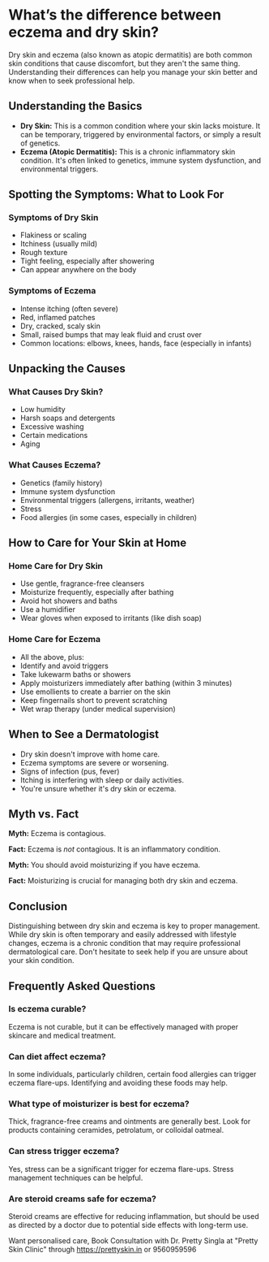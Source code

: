 # What’s the difference between eczema and dry skin?

Dry skin and eczema (also known as atopic dermatitis) are both common skin conditions that cause discomfort, but they aren't the same thing. Understanding their differences can help you manage your skin better and know when to seek professional help.

## Understanding the Basics

*   **Dry Skin:** This is a common condition where your skin lacks moisture. It can be temporary, triggered by environmental factors, or simply a result of genetics.
*   **Eczema (Atopic Dermatitis):** This is a chronic inflammatory skin condition. It's often linked to genetics, immune system dysfunction, and environmental triggers.

## Spotting the Symptoms: What to Look For

### Symptoms of Dry Skin
*   Flakiness or scaling
*   Itchiness (usually mild)
*   Rough texture
*   Tight feeling, especially after showering
*   Can appear anywhere on the body

### Symptoms of Eczema
*   Intense itching (often severe)
*   Red, inflamed patches
*   Dry, cracked, scaly skin
*   Small, raised bumps that may leak fluid and crust over
*   Common locations: elbows, knees, hands, face (especially in infants)

## Unpacking the Causes

### What Causes Dry Skin?

*   Low humidity
*   Harsh soaps and detergents
*   Excessive washing
*   Certain medications
*   Aging

### What Causes Eczema?

*   Genetics (family history)
*   Immune system dysfunction
*   Environmental triggers (allergens, irritants, weather)
*   Stress
*   Food allergies (in some cases, especially in children)

## How to Care for Your Skin at Home

### Home Care for Dry Skin

*   Use gentle, fragrance-free cleansers
*   Moisturize frequently, especially after bathing
*   Avoid hot showers and baths
*   Use a humidifier
*   Wear gloves when exposed to irritants (like dish soap)

### Home Care for Eczema

*   All the above, plus:
*   Identify and avoid triggers
*   Take lukewarm baths or showers
*   Apply moisturizers immediately after bathing (within 3 minutes)
*   Use emollients to create a barrier on the skin
*   Keep fingernails short to prevent scratching
*   Wet wrap therapy (under medical supervision)

## When to See a Dermatologist

*   Dry skin doesn't improve with home care.
*   Eczema symptoms are severe or worsening.
*   Signs of infection (pus, fever)
*   Itching is interfering with sleep or daily activities.
*   You're unsure whether it's dry skin or eczema.

## Myth vs. Fact

**Myth:** Eczema is contagious.

**Fact:** Eczema is *not* contagious. It is an inflammatory condition.

**Myth:** You should avoid moisturizing if you have eczema.

**Fact:** Moisturizing is crucial for managing both dry skin and eczema.

## Conclusion

Distinguishing between dry skin and eczema is key to proper management. While dry skin is often temporary and easily addressed with lifestyle changes, eczema is a chronic condition that may require professional dermatological care. Don't hesitate to seek help if you are unsure about your skin condition.

## Frequently Asked Questions

### Is eczema curable?
Eczema is not curable, but it can be effectively managed with proper skincare and medical treatment.

### Can diet affect eczema?
In some individuals, particularly children, certain food allergies can trigger eczema flare-ups. Identifying and avoiding these foods may help.

### What type of moisturizer is best for eczema?
Thick, fragrance-free creams and ointments are generally best. Look for products containing ceramides, petrolatum, or colloidal oatmeal.

### Can stress trigger eczema?
Yes, stress can be a significant trigger for eczema flare-ups. Stress management techniques can be helpful.

### Are steroid creams safe for eczema?
Steroid creams are effective for reducing inflammation, but should be used as directed by a doctor due to potential side effects with long-term use.

Want personalised care, Book Consultation with Dr. Pretty Singla at "Pretty Skin Clinic" through https://prettyskin.in or 9560959596
